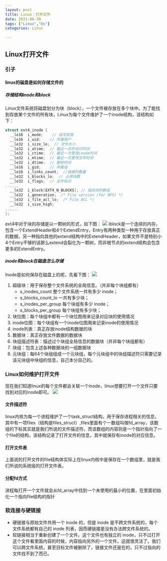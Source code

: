```yaml
---
layout: post
title: Linux：打开文件
date: 2021-06-30
tags: ["Linux","Os"]
categories: Linux

---
```

## Linux打开文件
### 引子
#### linux的磁盘是如何存储文件的
##### 存储结构inode和block
Linux文件系统将磁盘划分为块（block），一个文件被存放在多个块中。为了能找到存放某个文件的所有块，Linux为每个文件维护了一个inode结构，该结构如下：

```c
struct ext4_inode {
  __le16  i_mode;    // 读写权限 
  __le16  i_uid;    // 所属用户
  __le32  i_size_lo;  // 文件大小
  __le32  i_atime;  // 最近一次的访问时间
  __le32  i_ctime;  // 最近一次更改inode时间
  __le32  i_mtime;  // 最近一次更改文件时间
  __le32  i_dtime;  // 删除时间
  __le16  i_gid;    // 所属组
  __le16  i_links_count;  //链接的数量
  __le32  i_blocks_lo;  // 占用块数
  __le32  i_flags;  // 文件标识
......
  __le32  i_block[EXT4_N_BLOCKS]; // 指向块的数组
  __le32  i_generation;  /* File version (for NFS) */
  __le32  i_file_acl_lo;  /* File ACL */
  __le32  i_size_high;
......
};
```
ext4中对于块的存储是以一颗树的形式，如下图：
![]({{site.url}}/images/blog/linux-file-1.png)
iblock是一个连续的内存，包含一个ExtendHeader和4个ExtendEntry，Entry有两种类型一种用于存放真正的数据，另一种指向其他的extend结构中的ExtendHeader，如果文件不是特别小4个Entry不够的话那么extend会裂化为一颗树，而非根节点的extend结构会包含更多的ExtendEntry。

##### inode和block在磁盘怎么存储
Inode是如何保存在磁盘上的呢，先看下图：
![]({{site.url}}/images/blog/linux-file-2.png)

1. 超级块：用于保存整个文件系统的全局信息。（并非每个块组都有）
	- s_inodes_count 整个文件系统一共有多少 inode；
	- s_blocks_count_lo 一共有多少块；
	- s_inodes_per_group 每个块组有多少 inode；
	- s_blocks_per_group 每个块组有多少块；
2. 块位图：每个块组中都有一个块位图用来记录对应块的使用情况
3. inode位图：每个块组有一个inode位图用来记录inode的使用情况
4. inode列表：真正存放inode结构数据的块
5. 数据块：真正存放文件数据的数据块
6. 块组描述符表：描述过个块组全局信息的数据块（并非每个块组都有）
7. 块组：包含上述各种数据块的一组数据块
8. 元块组：每64个块组组成一个元块组，每个元块组中的块组描述符只需要记录该元块组中块组的信息，自己本分自己的。

### Linux如何维护打开文件

现在我们知道linux的每个文件都会关联一个inode，linux想要打开一个文件只要找到对应的inode即可。
![]({{site.url}}/images/blog/linux-file-3.png)

#### 文件描述符
linux内核为每一个进程维护了一个task_struct结构，用于保存进程相关的信息，其中有一项files（结构是files_struct）,files里面有个一数组叫做fd_array，该数组的下标其实就是我们所说的文件描述符，而该数组的内容则是一个指针指向了一个file的结构，该结构记录了打开文件的信息，其中就保存有inode的对应信息。

#### 打开文件表
上面说的打开文件的file结构体实际上在linux内核中是保存在一个数组里，就是我们所说的系统级的打开文件表。

#### 分配fd方式
进程每打开一个文件就会从fd_array中找到一个未使用的最小的位置，在里面初始化一个指向file结构的指针

### 软连接与硬链接
- 硬链接与原始文件共用一个 inode 的，但是 inode 是不跨文件系统的，每个文件系统都有自己的 inode 列表，因而硬链接是没有办法跨文件系统的。
- 软链接相当于重新创建了一个文件。这个文件也有独立的 inode，只不过打开这个文件看里面内容的时候，内容指向另外的一个文件。这就很灵活了。我们可以跨文件系统，甚至目标文件被删除了，链接文件还是在的，只不过指向的文件找不到了而已。


